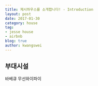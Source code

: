 ```yaml
---
title: 제시하우스를 소개합니다! - Introduction
layout: post
date: 2017-01-30
category: house
tag:
- jesse house
- airbnb
blog: true
author: kwangswei
---
```



## 부대시설
바베큐
무선와이파이

